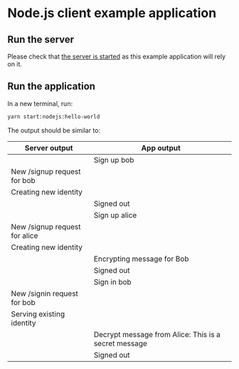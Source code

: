 # Node.js client example application

## Run the server

Please check that [the server is started](../../../README.md) as this example application will rely on it.

## Run the application

In a new terminal, run:

```bash
yarn start:nodejs:hello-world
```

The output should be similar to:

|Server output                  | App output  |
|---------------------------    | ----------- |
|                               | Sign up bob |
| New /signup request for bob   | |
| Creating new identity         | |
|                               | Signed out |
|                               | Sign up alice |
| New /signup request for alice | |
| Creating new identity         | |
|                               | Encrypting message for Bob |
|                               | Signed out |
|                               | Sign in bob |
| New /signin request for bob   | |
| Serving existing identity     | | 
|                               | Decrypt message from Alice: This is a secret message |
|                               | Signed out |
